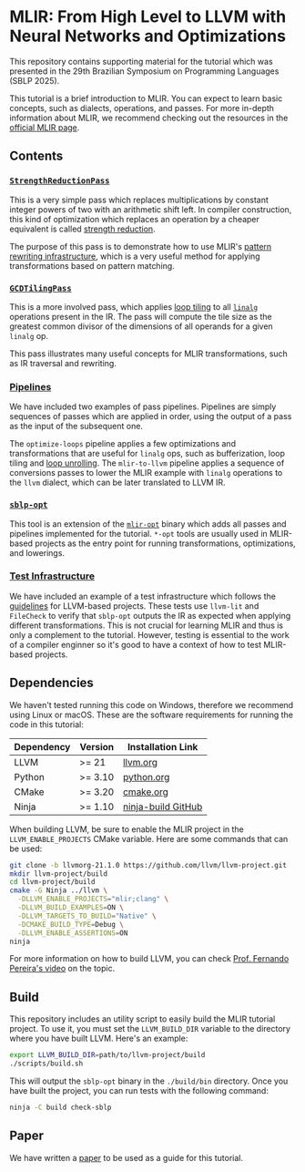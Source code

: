 # MLIR: From High Level to LLVM with Neural Networks and Optimizations
This repository contains supporting material for the tutorial which was presented in the 29th Brazilian Symposium on Programming Languages (SBLP 2025).

This tutorial is a brief introduction to MLIR. You can expect to learn basic concepts, such as dialects, operations, and passes. For more in-depth information about MLIR, we recommend checking out the resources in the [official MLIR page](https://mlir.llvm.org/docs/Tutorials/).

## Contents
### [`StrengthReductionPass`](https://github.com/rafasumi/mlir-tutorial/blob/main/lib/Transforms/StrengthReduction.cpp)
This is a very simple pass which replaces multiplications by constant integer powers of two with an arithmetic shift left. In compiler construction, this kind of optimization which replaces an operation by a cheaper equivalent is called [strength reduction](https://en.wikipedia.org/wiki/Strength_reduction#Other_strength_reduction_operations).

The purpose of this pass is to demonstrate how to use MLIR's [pattern rewriting infrastructure](https://mlir.llvm.org/docs/PatternRewriter/), which is a very useful method for applying transformations based on pattern matching.

### [`GCDTilingPass`](https://github.com/rafasumi/mlir-tutorial/blob/main/lib/Transforms/GCDTiling.cpp)
This is a more involved pass, which applies [loop tiling](https://www.intel.com/content/www/us/en/developer/articles/technical/loop-optimizations-where-blocks-are-required.html) to all [`linalg`](https://mlir.llvm.org/docs/Dialects/Linalg/#rationale) operations present in the IR. The pass will compute the tile size as the greatest common divisor of the dimensions of all operands for a given `linalg` op.

This pass illustrates many useful concepts for MLIR transformations, such as IR traversal and rewriting.

### [Pipelines](https://github.com/rafasumi/mlir-tutorial/blob/main/lib/Transforms/Pipeline.cpp)
We have included two examples of pass pipelines. Pipelines are simply sequences of passes which are applied in order, using the output of a pass as the input of the subsequent one.

The `optimize-loops` pipeline applies a few optimizations and transformations that are useful for `linalg` ops, such as bufferization, loop tiling and [loop unrolling](https://en.wikipedia.org/wiki/Loop_unrolling). The `mlir-to-llvm` pipeline applies a sequence of conversions passes to lower the MLIR example with `linalg` operations to the `llvm` dialect, which can be later translated to LLVM IR. 

### [`sblp-opt`](https://github.com/rafasumi/mlir-tutorial/blob/main/tools/sblp-opt.cpp)
This tool is an extension of the [`mlir-opt`](https://mlir.llvm.org/docs/Tutorials/MlirOpt/) binary which adds all passes and pipelines implemented for the tutorial. `*-opt` tools are usually used in MLIR-based projects as the entry point for running transformations, optimizations, and lowerings.

### [Test Infrastructure](https://github.com/rafasumi/mlir-tutorial/tree/main/test)
We have included an example of a test infrastructure which follows the [guidelines](https://llvm.org/docs/TestingGuide.html) for LLVM-based projects. These tests use `llvm-lit` and `FileCheck` to verify that `sblp-opt` outputs the IR as expected when applying different transformations. This is not crucial for learning MLIR and thus is only a complement to the tutorial. However, testing is essential to the work of a compiler enginner so it's good to have a context of how to test MLIR-based projects. 

## Dependencies
We haven't tested running this code on Windows, therefore we recommend using Linux or macOS. These are the software requirements for running the code in this tutorial:

| Dependency | Version   | Installation Link                                                   |
|------------|-----------|---------------------------------------------------------------------|
| LLVM       | >= 21     | [llvm.org](https://llvm.org/docs/CMake.html)                        |
| Python     | >= 3.10   | [python.org](https://www.python.org/downloads/release/python-3100/) |
| CMake      | >= 3.20   | [cmake.org](https://cmake.org/install/)                             |
| Ninja      | >= 1.10   | [ninja-build GitHub](https://github.com/ninja-build/ninja/releases) |

When building LLVM, be sure to enable the MLIR project in the `LLVM_ENABLE_PROJECTS` CMake variable. Here are some commands that can be used:
```bash
git clone -b llvmorg-21.1.0 https://github.com/llvm/llvm-project.git
mkdir llvm-project/build
cd llvm-project/build
cmake -G Ninja ../llvm \
  -DLLVM_ENABLE_PROJECTS="mlir;clang" \
  -DLLVM_BUILD_EXAMPLES=ON \
  -DLLVM_TARGETS_TO_BUILD="Native" \
  -DCMAKE_BUILD_TYPE=Debug \
  -DLLVM_ENABLE_ASSERTIONS=ON 
ninja
```
For more information on how to build LLVM, you can check [Prof. Fernando Pereira's video](https://www.youtube.com/watch?v=l0LI_7KeFtw) on the topic.

## Build
This repository includes an utility script to easily build the MLIR tutorial project. To use it, you must set the `LLVM_BUILD_DIR` variable to the directory where you have built LLVM. Here's an example:
```bash
export LLVM_BUILD_DIR=path/to/llvm-project/build
./scripts/build.sh
```

This will output the `sblp-opt` binary in the `./build/bin` directory. Once you have built the project, you can run tests with the following command:

```bash
ninja -C build check-sblp
```

## Paper
We have written a [paper](https://github.com/rafasumi/mlir-tutorial/blob/main/assets/MLIR_tutorial_SBLP_2025.pdf) to be used as a guide for this tutorial.
